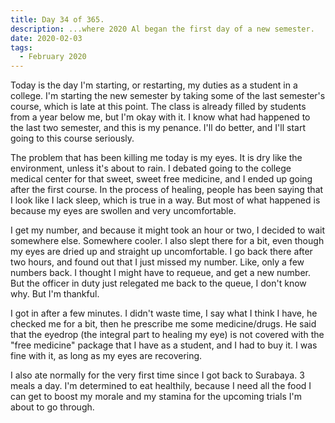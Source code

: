 ```yaml
---
title: Day 34 of 365.
description: ...where 2020 Al began the first day of a new semester.
date: 2020-02-03
tags:
  - February 2020
---
```


Today is the day I'm starting, or restarting, my duties as a student in a college. I'm starting the new semester by taking some of the last semester's course, which is late at this point. The class is already filled by students from a year below me, but I'm okay with it. I know what had happened to the last two semester, and this is my penance. I'll do better, and I'll start going to this course seriously.

The problem that has been killing me today is my eyes. It is dry like the environment, unless it's about to rain. I debated going to the college medical center for that sweet, sweet free medicine, and I ended up going after the first course. In the process of healing, people has been saying that I look like I lack sleep, which is true in a way. But most of what happened is because my eyes are swollen and very uncomfortable.

I get my number, and because it might took an hour or two, I decided to wait somewhere else. Somewhere cooler. I also slept there for a bit, even though my eyes are dried up and straight up uncomfortable. I go back there after two hours, and found out that I just missed my number. Like, only a few numbers back. I thought I might have to requeue, and get a new number. But the officer in duty just relegated me back to the queue, I don't know why. But I'm thankful.

I got in after a few minutes. I didn't waste time, I say what I think I have, he checked me for a bit, then he prescribe me some medicine/drugs. He said that the eyedrop (the integral part to healing my eye) is not covered with the "free medicine" package that I have as a student, and I had to buy it. I was fine with it, as long as my eyes are recovering.

I also ate normally for the very first time since I got back to Surabaya. 3 meals a day. I'm determined to eat healthily, because I need all the food I can get to boost my morale and my stamina for the upcoming trials I'm about to go through.
